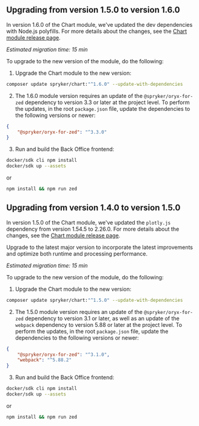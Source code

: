 ## Upgrading from version 1.5.0 to version 1.6.0

In version 1.6.0 of the Chart module, we've updated the dev dependencies with Node.js polyfills. For more details about the changes, see the [Chart module release page](https://github.com/spryker/chart/releases).

*Estimated migration time: 15 min*

To upgrade to the new version of the module, do the following:

1. Upgrade the Chart module to the new version:

```bash
composer update spryker/chart:"^1.6.0" --update-with-dependencies
```

2. The 1.6.0 module version requires an update of the `@spryker/oryx-for-zed` dependency to version 3.3 or later at the project level.
   To perform the updates, in the root `package.json` file, update the dependencies to the following versions or newer:

```json
{
    "@spryker/oryx-for-zed": "^3.3.0"
}
```

3. Run and build the Back Office frontend:

```bash
docker/sdk cli npm install
docker/sdk up --assets
```

or

```bash
npm install && npm run zed
```

## Upgrading from version 1.4.0 to version 1.5.0

In version 1.5.0 of the Chart module, we've updated the `plotly.js` dependency from version 1.54.5 to 2.26.0. For more details about the changes, see the [Chart module release page](https://github.com/spryker/chart/releases).

Upgrade to the latest major version to incorporate the latest improvements and optimize both runtime and processing performance.


*Estimated migration time: 15 min*

To upgrade to the new version of the module, do the following:

1. Upgrade the Chart module to the new version:

```bash
composer update spryker/chart:"^1.5.0" --update-with-dependencies
```

2. The 1.5.0 module version requires an update of the `@spryker/oryx-for-zed` dependency to version 3.1 or later, as well as an update of the `webpack` dependency to version 5.88 or later at the project level. 
To perform the updates, in the root `package.json` file, update the dependencies to the following versions or newer:

```json
{
    "@spryker/oryx-for-zed": "^3.1.0",
    "webpack": "^5.88.2"
}
```

3. Run and build the Back Office frontend:

```bash
docker/sdk cli npm install
docker/sdk up --assets
```

or

```bash
npm install && npm run zed
```

